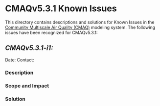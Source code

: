 CMAQv5.3.1 Known Issues
=====================

This directory contains descriptions and solutions for Known Issues in the [Community Multiscale Air Quality (CMAQ)](http://www.epa.gov/cmaq) modeling system.
The following issues have been recognized for CMAQv5.3.1:

## *CMAQv5.3.1-i1:* 
Date: 
Contact: 

### Description  

### Scope and Impact

### Solution


